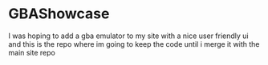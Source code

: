# GBAShowcase
I was hoping to add a gba emulator to my site with a nice user friendly ui and this is the repo where im going to keep the code until i merge it with the main site repo
